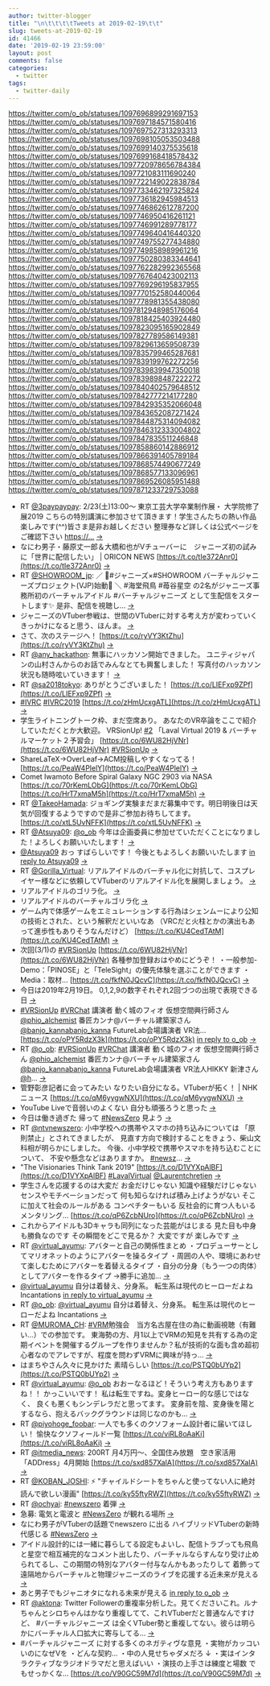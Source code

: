 ```yaml
---
author: twitter-blogger
title: "\n\t\t\t\tTweets at 2019-02-19\t\t"
slug: tweets-at-2019-02-19
id: 41466
date: '2019-02-19 23:59:00'
layout: post
comments: false
categories:
  - twitter
tags:
  - twitter-daily
---
```


https://twitter.com/o_ob/statuses/1097696899291697153 https://twitter.com/o_ob/statuses/1097697184571580416 https://twitter.com/o_ob/statuses/1097697527313293313 https://twitter.com/o_ob/statuses/1097698105053503488 https://twitter.com/o_ob/statuses/1097699140375535618 https://twitter.com/o_ob/statuses/1097699168418578432 https://twitter.com/o_ob/statuses/1097720978656784384 https://twitter.com/o_ob/statuses/1097721083111690240 https://twitter.com/o_ob/statuses/1097722149022838784 https://twitter.com/o_ob/statuses/1097733462197325824 https://twitter.com/o_ob/statuses/1097736182945984513 https://twitter.com/o_ob/statuses/1097746862612787200 https://twitter.com/o_ob/statuses/1097746950416261121 https://twitter.com/o_ob/statuses/1097746991289778177 https://twitter.com/o_ob/statuses/1097749640416440320 https://twitter.com/o_ob/statuses/1097749755277434880 https://twitter.com/o_ob/statuses/1097749858989961216 https://twitter.com/o_ob/statuses/1097750280383344641 https://twitter.com/o_ob/statuses/1097762282992365568 https://twitter.com/o_ob/statuses/1097767640423002113 https://twitter.com/o_ob/statuses/1097769296195837955 https://twitter.com/o_ob/statuses/1097770152580440064 https://twitter.com/o_ob/statuses/1097778981355438080 https://twitter.com/o_ob/statuses/1097812948985176064 https://twitter.com/o_ob/statuses/1097818425403924480 https://twitter.com/o_ob/statuses/1097823095165902849 https://twitter.com/o_ob/statuses/1097827789586149381 https://twitter.com/o_ob/statuses/1097829613659508739 https://twitter.com/o_ob/statuses/1097835799465287681 https://twitter.com/o_ob/statuses/1097839199762272256 https://twitter.com/o_ob/statuses/1097839839947350018 https://twitter.com/o_ob/statuses/1097839898487222272 https://twitter.com/o_ob/statuses/1097840402579648512 https://twitter.com/o_ob/statuses/1097842777214177280 https://twitter.com/o_ob/statuses/1097842935352066048 https://twitter.com/o_ob/statuses/1097843652087271424 https://twitter.com/o_ob/statuses/1097844875314094082 https://twitter.com/o_ob/statuses/1097846312333004802 https://twitter.com/o_ob/statuses/1097847835511246848 https://twitter.com/o_ob/statuses/1097858860142886912 https://twitter.com/o_ob/statuses/1097866391405789184 https://twitter.com/o_ob/statuses/1097868574490677249 https://twitter.com/o_ob/statuses/1097868577133096961 https://twitter.com/o_ob/statuses/1097869526085951488 https://twitter.com/o_ob/statuses/1097871233729753088  

*   RT [@3paypaypay](https://twitter.com/3paypaypay): 2/23(土)13:00〜 東京工芸大学卒業制作展・ 大学院修了展2019 こちらの特別講演に参加させて頂きます！学生さんたちの熱い作品楽しみです(^^)皆さま是非お越しください 整理券など詳しくは公式ページをご確認下さい [https://…](https://…) [->](https://twitter.com/o_ob/statuses/1097696899291697153)
*   なにわ男子・藤原丈一郎＆大橋和也がVチューバーに　ジャニーズ初の試みに「世界に配信したい」 | ORICON NEWS [https://t.co/tIe372Anr0](https://t.co/tIe372Anr0) [->](https://twitter.com/o_ob/statuses/1097697184571580416)
*   RT [@SHOWROOM_jp](https://twitter.com/SHOWROOM_jp): ／ 📣#ジャニーズ×#SHOWROOM バーチャルジャニーズプロジェクト(VJP)始動🎉 ＼ #海堂飛鳥 #苺谷星空 の2名がジャニーズ事務所初のバーチャルアイドル #バーチャルジャニーズ として生配信をスタートします✨ 是非、配信を視聴し… [->](https://twitter.com/o_ob/statuses/1097697527313293313)
*   ジャニーズのVTuber参戦は、世間のVTuberに対する考え方が変わっていくきっかけになると思う、ほんま。 [->](https://twitter.com/o_ob/statuses/1097698105053503488)
*   さて、次のステージへ！ [https://t.co/ryVY3KtZhu](https://t.co/ryVY3KtZhu) [->](https://twitter.com/o_ob/statuses/1097699140375535618)
*   RT [@any_hackathon](https://twitter.com/any_hackathon): 無事にハッカソン開始できました。 ユニティジャパンの山村さんからのお話でみんなとても興奮しました！ 写真付のハッカソン状況も随時呟いていきます！ [->](https://twitter.com/o_ob/statuses/1097699168418578432)
*   RT [@sa2018tokyo](https://twitter.com/sa2018tokyo): ありがとうございました！ [https://t.co/LIEFxp9ZPf](https://t.co/LIEFxp9ZPf) [->](https://twitter.com/o_ob/statuses/1097720978656784384)
*   [#IVRC](https://twitter.com/search?q=%23IVRC&src=hash) [#IVRC2019](https://twitter.com/search?q=%23IVRC2019&src=hash) [https://t.co/zHmUcxgATL](https://t.co/zHmUcxgATL) [->](https://twitter.com/o_ob/statuses/1097721083111690240)
*   学生ライトニングトーク枠、まだ空席あり。 あなたのVR卒論をここで紹介していただくとか大歓迎。 VRSionUp! [#2](https://twitter.com/search?q=%232&src=hash) 「Laval Virtual 2019 & バーチャルマーケット２予習会」 [https://t.co/6WU82HjVNr](https://t.co/6WU82HjVNr) [#VRSionUp](https://twitter.com/search?q=%23VRSionUp&src=hash) [->](https://twitter.com/o_ob/statuses/1097722149022838784)
*   ShareLaTeX→OverLeaf→ACM投稿しやすくなってる！ [https://t.co/PeaW4PlelY](https://t.co/PeaW4PlelY) [->](https://twitter.com/o_ob/statuses/1097733462197325824)
*   Comet Iwamoto Before Spiral Galaxy NGC 2903 via NASA [https://t.co/70rKemLObG](https://t.co/70rKemLObG) [https://t.co/HrT7xmaM5h](https://t.co/HrT7xmaM5h) [->](https://twitter.com/o_ob/statuses/1097736182945984513)
*   RT [@TakeoHamada](https://twitter.com/TakeoHamada): ジョギング実験まだまだ募集中です。明日明後日は天気が回復するようですので是非ご参加お待ちしてます。 [https://t.co/xtL5UvNFFK](https://t.co/xtL5UvNFFK) [->](https://twitter.com/o_ob/statuses/1097746862612787200)
*   RT [@Atsuya09](https://twitter.com/Atsuya09): [@o_ob](https://twitter.com/o_ob) 今年は企画委員に参加せていただくことになりました！よろしくお願いいたします！ [->](https://twitter.com/o_ob/statuses/1097746950416261121)
*   [@Atsuya09](https://twitter.com/Atsuya09) おっ すばらしいです！ 今後ともよろしくお願いいたします [in reply to Atsuya09](https://twitter.com/Atsuya09/statuses/1097743548584083456) [->](https://twitter.com/o_ob/statuses/1097746991289778177)
*   RT [@Gorilla_Virtual](https://twitter.com/Gorilla_Virtual): リアルアイドルのバーチャル化に対抗して、コスプレイヤー様などに依頼してVTuberのリアルアイドル化を展開しましょう。 [->](https://twitter.com/o_ob/statuses/1097749640416440320)
*   リアルアイドルのゴリラ化。 [->](https://twitter.com/o_ob/statuses/1097749755277434880)
*   リアルアイドルのバーチャルゴリラ化 [->](https://twitter.com/o_ob/statuses/1097749858989961216)
*   ゲーム内で体感ゲームをエミュレーションする行為はシェンムーにより公知の技術とされた、という解釈だといいなあ （VRCだと火柱とかの演出もあって進歩性もありそうなんだけど） [https://t.co/KU4CedTAtM](https://t.co/KU4CedTAtM) [->](https://twitter.com/o_ob/statuses/1097750280383344641)
*   次回(3/1)の [#VRSionUp](https://twitter.com/search?q=%23VRSionUp&src=hash) [https://t.co/6WU82HjVNr](https://t.co/6WU82HjVNr) 各種参加登録おはやめにどうぞ！ ・一般参加-Demo：「PINOSE」と「TeleSight」の優先体験を選ぶことができます ・Media：取材… [https://t.co/fkfN0JQcvC](https://t.co/fkfN0JQcvC) [->](https://twitter.com/o_ob/statuses/1097762282992365568)
*   今日は2019年2月19日。 0,1,2,9の数字それぞれ2回づつの出現で表現できる日 [->](https://twitter.com/o_ob/statuses/1097767640423002113)
*   [#VRSionUp](https://twitter.com/search?q=%23VRSionUp&src=hash) [#VRChat](https://twitter.com/search?q=%23VRChat&src=hash) 講演者 動く城のフィオ 仮想空間興行師さん [@phio_alchemist](https://twitter.com/phio_alchemist) 番匠カンナ@バーチャル建築家さん [@banjo_kannabanjo_kanna](https://twitter.com/banjo_kannabanjo_kanna) FutureLab会場講演者 VR法… [https://t.co/oPY5RdzX3k](https://t.co/oPY5RdzX3k) [in reply to o_ob](https://twitter.com/o_ob/statuses/1097762282992365568) [->](https://twitter.com/o_ob/statuses/1097769296195837955)
*   RT [@o_ob](https://twitter.com/o_ob): [#VRSionUp](https://twitter.com/search?q=%23VRSionUp&src=hash) [#VRChat](https://twitter.com/search?q=%23VRChat&src=hash) 講演者 動く城のフィオ 仮想空間興行師さん [@phio_alchemist](https://twitter.com/phio_alchemist) 番匠カンナ@バーチャル建築家さん [@banjo_kannabanjo_kanna](https://twitter.com/banjo_kannabanjo_kanna) FutureLab会場講演者 VR法人HIKKY 新津さん [@h](https://twitter.com/h)… [->](https://twitter.com/o_ob/statuses/1097770152580440064)
*   管野彰彦記者に会ってみたい なりたい自分になる。VTuberが拓く！ | NHKニュース [https://t.co/qM6yygwNXU](https://t.co/qM6yygwNXU) [->](https://twitter.com/o_ob/statuses/1097778981355438080)
*   YouTube Liveで音弱いのよくない 自分も頑張ろうと思った [->](https://twitter.com/o_ob/statuses/1097812948985176064)
*   今日は働き過ぎた 帰って [#NewsZero](https://twitter.com/search?q=%23NewsZero&src=hash) 見よう [->](https://twitter.com/o_ob/statuses/1097818425403924480)
*   RT [@ntvnewszero](https://twitter.com/ntvnewszero): 小中学校への携帯やスマホの持ち込みについては 「原則禁止」とされてきましたが、 見直す方向で検討することをきょう、柴山文科相が明らかにしました。 今後、小中学校で携帯やスマホを持ち込むことについて、 不安や懸念などはありますか。 [#newsz](https://twitter.com/search?q=%23newsz&src=hash)… [->](https://twitter.com/o_ob/statuses/1097823095165902849)
*   "The Visionaries Think Tank 2019" [https://t.co/D1VYXpAlBF](https://t.co/D1VYXpAlBF) [#LavalVirtual](https://twitter.com/search?q=%23LavalVirtual&src=hash) [@Laurentchretien](https://twitter.com/Laurentchretien) [->](https://twitter.com/o_ob/statuses/1097827789586149381)
*   学生さんを応援するのは大変だ お金だけじゃない 知識や経験だけじゃない センスやモチベーションだって 何も知らなければ積み上げようがない そこに加えて社会のルールがある コンペチターもいる 反社会的に育つ人もいる メンタリング… [https://t.co/qP6ZcbNUro](https://t.co/qP6ZcbNUro) [->](https://twitter.com/o_ob/statuses/1097829613659508739)
*   これからアイドルも3Dキャラも同列になった芸能がはじまる 見た目も中身も勝負なのです その瞬間をどこで見るか？ 大変ですが 楽しみです [->](https://twitter.com/o_ob/statuses/1097835799465287681)
*   RT [@virtual_ayumu](https://twitter.com/virtual_ayumu): アバターと自己の関係性まとめ ・プロデューサーとしてマリオネットのようにアバターを操るタイプ ・周囲の人や、環境にあわせて楽しむためにアバターを着替えるタイプ ・自分の分身（もう一つの肉体）としてアバターを作るタイプ →勝手に追加… [->](https://twitter.com/o_ob/statuses/1097839199762272256)
*   [@virtual_ayumu](https://twitter.com/virtual_ayumu) 自分は着替え、分身系。 転生系は現代のヒーローだよね Incantations [in reply to virtual_ayumu](https://twitter.com/virtual_ayumu/statuses/1097835397839613953) [->](https://twitter.com/o_ob/statuses/1097839839947350018)
*   RT [@o_ob](https://twitter.com/o_ob): [@virtual_ayumu](https://twitter.com/virtual_ayumu) 自分は着替え、分身系。 転生系は現代のヒーローだよね Incantations [->](https://twitter.com/o_ob/statuses/1097839898487222272)
*   RT [@MUROMA_CH](https://twitter.com/MUROMA_CH): [#VRM](https://twitter.com/search?q=%23VRM&src=hash)勉強会　当方名古屋在住の為に動画視聴（有難い...）での参加です。 東海勢の方、月1以上でVRMの知見を共有する為の定期イベントを開催するグループを作りませんか？私が技術的な面も含め超初心者なのでアレですが、程度を問わずVRMに興味が持っ… [->](https://twitter.com/o_ob/statuses/1097840402579648512)
*   はまちやさん久々に見かけた 素晴らしい [https://t.co/PSTQ0bUYp2](https://t.co/PSTQ0bUYp2) [->](https://twitter.com/o_ob/statuses/1097842777214177280)
*   RT [@virtual_ayumu](https://twitter.com/virtual_ayumu): [@o_ob](https://twitter.com/o_ob) おおーなるほど！そういう考え方もありますね！！ かっこいいです！ 私は転生ですね。変身ヒーロー的な感じではなく、 良くも悪くもシンデレラだと思ってます。 変身前を陰、変身後を陽とするなら、抱えるバックグラウンドは同じなのかも… [->](https://twitter.com/o_ob/statuses/1097842935352066048)
*   RT [@piyohoge_foobar](https://twitter.com/piyohoge_foobar): 一人でも多くのクソフォーム設計者に届いてほしい！ 愉快なクソフィールド一覧 [https://t.co/viRL8oAaKi](https://t.co/viRL8oAaKi) [->](https://twitter.com/o_ob/statuses/1097843652087271424)
*   RT [@itmedia_news](https://twitter.com/itmedia_news): 200RT 月4万円〜、全国住み放題　空き家活用「ADDress」4月開始 [https://t.co/sxd857XaIA](https://t.co/sxd857XaIA) [->](https://twitter.com/o_ob/statuses/1097844875314094082)
*   RT [@KOBAN_JOSHI](https://twitter.com/KOBAN_JOSHI): ⚡️ "チャイルドシートをちゃんと使ってない人に絶対読んで欲しい漫画" [https://t.co/ky55ftyRWZ](https://t.co/ky55ftyRWZ) [->](https://twitter.com/o_ob/statuses/1097846312333004802)
*   RT [@ochyai](https://twitter.com/ochyai): [#newszero](https://twitter.com/search?q=%23newszero&src=hash) 着弾 [->](https://twitter.com/o_ob/statuses/1097847835511246848)
*   急募: 電気と電波と [#NewsZero](https://twitter.com/search?q=%23NewsZero&src=hash) が観れる場所 [->](https://twitter.com/o_ob/statuses/1097858860142886912)
*   なにわ男子がVTuberの話題でnewszero に出る ハイブリッドVTuberの新時代感じる [#NewsZero](https://twitter.com/search?q=%23NewsZero&src=hash) [->](https://twitter.com/o_ob/statuses/1097866391405789184)
*   アイドル設計的には一緒に暮らしてる設定もよいし、配信トラブっても飛鳥と星空で相互補完的なコメント出したり、バーチャルならすんなり受け止められてるし、この期間の特別なアバター付与なんかもあったりして 着飾って遠隔地からバーチャルと物理ジャニーズのライブを応援する近未来が見える [->](https://twitter.com/o_ob/statuses/1097868574490677249)
*   あと男子でもジャニオタになれる未来が見える [in reply to o_ob](https://twitter.com/o_ob/statuses/1097868574490677249) [->](https://twitter.com/o_ob/statuses/1097868577133096961)
*   RT [@aktona](https://twitter.com/aktona): Twitter Followerの重複率分析した。見てくださいこれ。ルナちゃんとシロちゃんはかなり重複してて、これVTuberだと普通なんですけど、 #バーチャルジャニーズ は全くVTuber勢と重複してない。彼らは明らかにバーチャル人口拡大に寄与してる… [->](https://twitter.com/o_ob/statuses/1097869526085951488)
*   #バーチャルジャニーズ に対する多くのネガティヴな意見 ・実物がカッコいいのになぜVを ・どんな契約… ・中の人見せちゃダメだろ ↓ ・実はインタラクティブなラジオドラマだと思えばいい ・演技の上手さは練度と場数 でもせっかくな… [https://t.co/V90GC59M7d](https://t.co/V90GC59M7d) [->](https://twitter.com/o_ob/statuses/1097871233729753088)